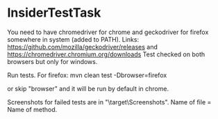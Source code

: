 # InsiderTestTask

You need to have chromedriver for chrome and geckodriver for firefox somewhere in system (added to PATH).
Links:
https://github.com/mozilla/geckodriver/releases and
https://chromedriver.chromium.org/downloads
Test checked on both browsers but only for windows.

Run tests.
For firefox:
mvn clean test -Dbrowser=firefox

or skip "browser" and it will be run by default in chrome.

Screenshots for failed tests are in "\target\Screenshots". Name of file = Name of method. 